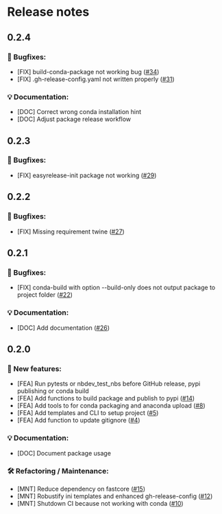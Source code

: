 # Release notes

## 0.2.4

### :tada: Bugfixes:
* [FIX] build-conda-package not working bug ([#34](https://github.com/PabloRMira/easyrelease/pull/34))
* [FIX] .gh-release-config.yaml not written properly ([#31](https://github.com/PabloRMira/easyrelease/pull/31))

### :bulb: Documentation:
* [DOC] Correct wrong conda installation hint
* [DOC] Adjust package release workflow

## 0.2.3

### :tada: Bugfixes:
* [FIX] easyrelease-init package not working ([#29](https://github.com/PabloRMira/easyrelease/pull/29))

## 0.2.2

### :tada: Bugfixes:
* [FIX] Missing requirement twine ([#27](https://github.com/PabloRMira/easyrelease/pull/27))

## 0.2.1

### :tada: Bugfixes:
* [FIX] conda-build with option --build-only does not output package to project folder ([#22](https://github.com/PabloRMira/easyrelease/pull/22))

### :bulb: Documentation:
* [DOC] Add documentation ([#26](https://github.com/PabloRMira/easyrelease/pull/26))

## 0.2.0

### :rocket: New features:
* [FEA] Run pytests or nbdev_test_nbs before GitHub release, pypi publishing or conda build
* [FEA] Add functions to build package and publish to pypi ([#14](https://github.com/PabloRMira/easyrelease/pull/14))
* [FEA] Add tools to for conda packaging and anaconda upload ([#8](https://github.com/PabloRMira/easyrelease/pull/8))
* [FEA] Add templates and CLI to setup project ([#5](https://github.com/PabloRMira/easyrelease/pull/5))
* [FEA] Add function to update gitignore ([#4](https://github.com/PabloRMira/easyrelease/pull/4))

### :bulb: Documentation:
* [DOC] Document package usage

### :hammer_and_wrench: Refactoring / Maintenance:
* [MNT] Reduce dependency on fastcore ([#15](https://github.com/PabloRMira/easyrelease/pull/15))
* [MNT] Robustify ini templates and enhanced gh-release-config ([#12](https://github.com/PabloRMira/easyrelease/pull/12))
* [MNT] Shutdown CI because not working with conda ([#10](https://github.com/PabloRMira/easyrelease/pull/10))